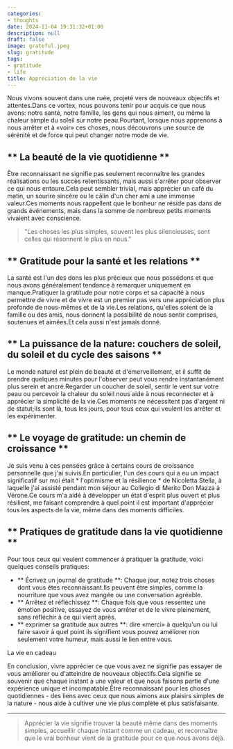 ```yaml
---
categories:
- thoughts
date: 2024-11-04 19:31:32+01:00
description: null
draft: false
image: grateful.jpeg
slug: gratitude
tags:
- gratitude
- life
title: Appréciation de la vie
---
```


<!-- hash: f8a2fe79b5cd -->
Nous vivons souvent dans une ruée, projeté vers de nouveaux objectifs et attentes.Dans ce vortex, nous pouvons tenir pour acquis ce que nous avons: notre santé, notre famille, les gens qui nous aiment, ou même la chaleur simple du soleil sur notre peau.Pourtant, lorsque nous apprenons à nous arrêter et à «voir» ces choses, nous découvrons une source de sérénité et de force qui peut changer notre mode de vie.

## ** La beauté de la vie quotidienne **

Être reconnaissant ne signifie pas seulement reconnaître les grandes réalisations ou les succès retentissants, mais aussi s'arrêter pour observer ce qui nous entoure.Cela peut sembler trivial, mais apprécier un café du matin, un sourire sincère ou le câlin d'un cher ami a une immense valeur.Ces moments nous rappellent que le bonheur ne réside pas dans de grands événements, mais dans la somme de nombreux petits moments vivaient avec conscience.

> "Les choses les plus simples, souvent les plus silencieuses, sont celles qui résonnent le plus en nous."

## ** Gratitude pour la santé et les relations **

La santé est l'un des dons les plus précieux que nous possédons et que nous avons généralement tendance à remarquer uniquement en manque.Pratiquer la gratitude pour notre corps et sa capacité à nous permettre de vivre et de vivre est un premier pas vers une appréciation plus profonde de nous-mêmes et de la vie.Les relations, qu'elles soient de la famille ou des amis, nous donnent la possibilité de nous sentir comprises, soutenues et aimées.Et cela aussi n'est jamais donné.

## ** La puissance de la nature: couchers de soleil, du soleil et du cycle des saisons **

Le monde naturel est plein de beauté et d'émerveillement, et il suffit de prendre quelques minutes pour l'observer peut vous rendre instantanément plus serein et ancré.Regarder un coucher de soleil, sentir le vent sur votre peau ou percevoir la chaleur du soleil nous aide à nous reconnecter et à apprécier la simplicité de la vie.Ces moments ne nécessitent pas d'argent ni de statut;Ils sont là, tous les jours, pour tous ceux qui veulent les arrêter et les expérimenter.

## ** Le voyage de gratitude: un chemin de croissance **

Je suis venu à ces pensées grâce à certains cours de croissance personnelle que j'ai suivis.En particulier, l'un des cours qui a eu un impact significatif sur moi était * l'optimisme et la résilience * de Nicoletta Stella, à laquelle j'ai assisté pendant mon séjour au Collegio di Merito Don Mazza à Vérone.Ce cours m'a aidé à développer un état d'esprit plus ouvert et plus résilient, me faisant comprendre à quel point il est important d'apprécier tous les aspects de la vie, même dans des moments difficiles.

## ** Pratiques de gratitude dans la vie quotidienne **

Pour tous ceux qui veulent commencer à pratiquer la gratitude, voici quelques conseils pratiques:

- ** Écrivez un journal de gratitude **: Chaque jour, notez trois choses dont vous êtes reconnaissant.Ils peuvent être simples, comme la nourriture que vous avez mangée ou une conversation agréable.
- ** Arrêtez et réfléchissez **: Chaque fois que vous ressentez une émotion positive, essayez de vous arrêter et de le vivre pleinement, sans réfléchir à ce qui vient après.
- ** exprimer sa gratitude aux autres **: dire «merci» à quelqu'un ou lui faire savoir à quel point ils signifient vous pouvez améliorer non seulement votre humeur, mais aussi le lien entre vous.

La vie en cadeau

En conclusion, vivre apprécier ce que vous avez ne signifie pas essayer de vous améliorer ou d'atteindre de nouveaux objectifs.Cela signifie se souvenir que chaque instant a une valeur et que nous faisons partie d'une expérience unique et incompatable.Être reconnaissant pour les choses quotidiennes - des liens avec ceux que nous aimons aux plaisirs simples de la nature - nous aide à cultiver une vie plus complète et plus satisfaisante.

---

> Apprécier la vie signifie trouver la beauté même dans des moments simples, accueillir chaque instant comme un cadeau, et reconnaître que le vrai bonheur vient de la gratitude pour ce que nous avons déjà.

